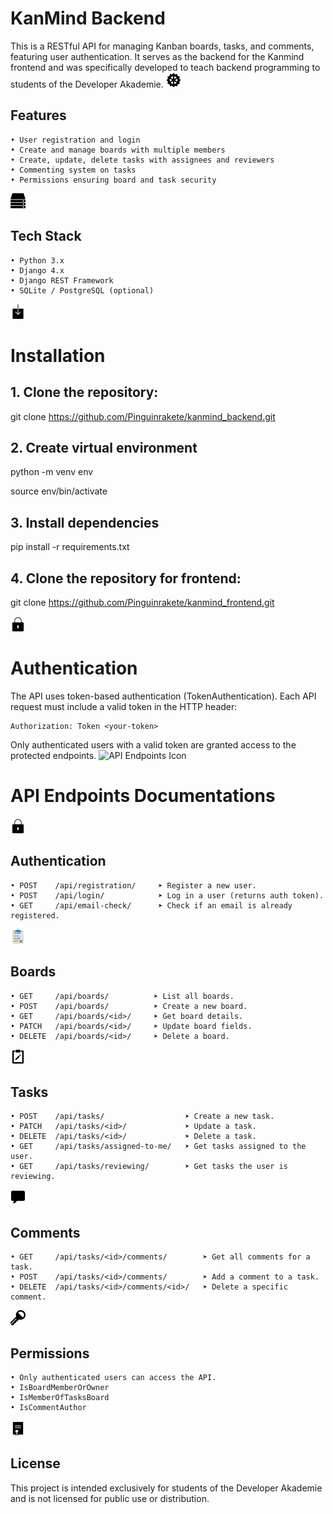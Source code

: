 # KanMind Backend
This is a RESTful API for managing Kanban boards, tasks, and comments, featuring user authentication. It serves as the backend for the Kanmind frontend and was specifically developed to teach backend programming to students of the Developer Akademie. 
![Features Icon](assets/icons/gear.png) 
## Features
    • User registration and login
    • Create and manage boards with multiple members
    • Create, update, delete tasks with assignees and reviewers
    • Commenting system on tasks
    • Permissions ensuring board and task security
![Tech Stack Icon](assets/icons/stack.png)  
## Tech Stack
    • Python 3.x
    • Django 4.x
    • Django REST Framework
    • SQLite / PostgreSQL (optional)
![Installation Icon](assets/icons/download--v1.png)  
# Installation
## 1. Clone the repository:
git clone https://github.com/Pinguinrakete/kanmind_backend.git
## 2. Create virtual environment
python -m venv env

source env/bin/activate

## 3. Install dependencies
pip install -r requirements.txt

## 4. Clone the repository for frontend:
git clone https://github.com/Pinguinrakete/kanmind_frontend.git

![Authentication Icon](assets/icons/lock--v1.png) 
# Authentication
The API uses token-based authentication (TokenAuthentication). 
Each API request must include a valid token in the HTTP header: 

	Authorization: Token <your-token>

Only authenticated users with a valid token are granted access to the protected endpoints. 
![API Endpoints Icon](assets/icons/000000/api.png)  
# API Endpoints Documentations
![Authentication Icon](assets/icons/lock--v1.png)  
## Authentication
    • POST    /api/registration/	 ➤ Register a new user. 
    • POST    /api/login/            ➤ Log in a user (returns auth token). 
    • GET     /api/email-check/      ➤ Check if an email is already registered. 

![Boards Icon](assets/icons/board.png)  
## Boards
    • GET     /api/boards/	        ➤ List all boards. 
    • POST    /api/boards/          ➤ Create a new board. 
    • GET     /api/boards/<id>/     ➤ Get board details. 
    • PATCH   /api/boards/<id>/     ➤ Update board fields. 
    • DELETE  /api/boards/<id>/     ➤ Delete a board. 

![Tasks Icon](assets/icons/task.png)  
## Tasks
    • POST    /api/tasks/                  ➤ Create a new task. 
    • PATCH   /api/tasks/<id>/             ➤ Update a task. 
    • DELETE  /api/tasks/<id>/             ➤ Delete a task. 
    • GET     /api/tasks/assigned-to-me/   ➤ Get tasks assigned to the user. 
    • GET     /api/tasks/reviewing/        ➤ Get tasks the user is reviewing. 

![Comments Icon](assets/icons/comments.png)        
## Comments
    • GET     /api/tasks/<id>/comments/        ➤ Get all comments for a task. 
    • POST    /api/tasks/<id>/comments/        ➤ Add a comment to a task. 
    • DELETE  /api/tasks/<id>/comments/<id>/   ➤ Delete a specific comment. 

![Permissions Icon](assets/icons/key.png)        
## Permissions
    • Only authenticated users can access the API.
    • IsBoardMemberOrOwner
    • IsMemberOfTasksBoard
    • IsCommentAuthor
![License Icon](assets/icons/certificate.png)  
## License
This project is intended exclusively for students of the Developer Akademie and is not licensed for public use or distribution. 